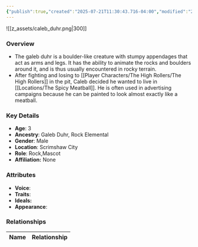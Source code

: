```yaml
---
{"publish":true,"created":"2025-07-21T11:30:43.716-04:00","modified":"2025-07-25T12:27:24.554-04:00","published":"2025-07-25T12:27:24.554-04:00","cssclasses":"","Age":"3","Ancestry":"Galeb Duhr, Rock Elemental","Gender":"Male","Location":["Scrimshaw City"],"Role":["Rock","Mascot"],"Affiliation":["None"],"Appearances":["[[-The High Rollers Campaign-]]"]}
---
```



![[z_assets/caleb_duhr.png|300]]

### Overview
- The galeb duhr is a boulder-like creature with stumpy appendages that act as arms and legs. It has the ability to animate the rocks and boulders around it, and is thus usually encountered in rocky terrain.
- After fighting and losing to [[Player Characters/The High Rollers/The High Rollers]] in the pit, Caleb decided he wanted to live in [[Locations/The Spicy Meatball]]. He is often used in advertising campaigns because he can be painted to look almost exactly like a meatball.

### Key Details
- **Age**: 3
- **Ancestry**: Galeb Duhr, Rock Elemental
- **Gender**: Male
- **Location**: Scrimshaw City
- **Role**: Rock,Mascot
- **Affiliation:** None

### Attributes
- **Voice**: 
- **Traits**: 
- **Ideals:** 
- **Appearance**:

### Relationships

| Name  | Relationship |
| ----- | ------------ |

